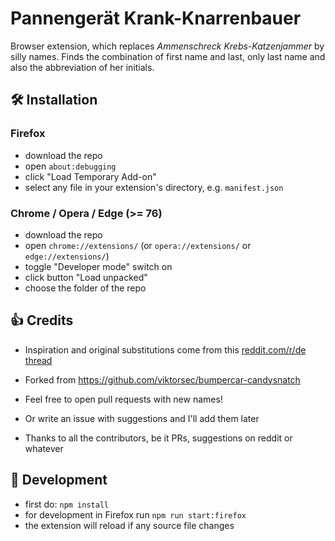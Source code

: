 # Pannengerät Krank-Knarrenbauer

Browser extension, which replaces *Ammenschreck Krebs-Katzenjammer* by silly names.
Finds the combination of first name and last, only last name and also the abbreviation of her initials.

## 🛠 Installation

### Firefox
* download the repo
* open `about:debugging`
* click "Load Temporary Add-on"
* select any file in your extension's directory, e.g. `manifest.json`

### Chrome / Opera / Edge (>= 76)
* download the repo
* open `chrome://extensions/`  (or `opera://extensions/` or `edge://extensions/`)
* toggle "Developer mode" switch on
* click button "Load unpacked"
* choose the folder of the repo

## 👍 Credits

- Inspiration and original substitutions come from this [reddit.com/r/de thread](https://old.reddit.com/r/de/comments/cea32a/kleine_ansammlung_von_namensbausteinen_und/)

- Forked from https://github.com/viktorsec/bumpercar-candysnatch
- Feel free to open pull requests with new names!
- Or write an issue with suggestions and I'll add them later

- Thanks to all the contributors, be it PRs, suggestions on reddit or whatever

## 🔨 Development
* first do: `npm install`
* for development in Firefox run `npm run start:firefox`
* the extension will reload if any source file changes
